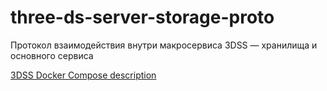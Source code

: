 # three-ds-server-storage-proto

Протокол взаимодействия внутри макросервиса 3DSS — хранилища и основного сервиса

[3DSS Docker Compose description](https://github.com/rbkmoney/three-ds-server-compose#three-ds-server-compose)
